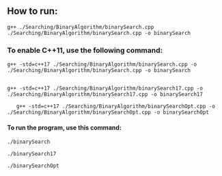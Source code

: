 ## How to run:
    g++ ./Searching/BinaryAlgorithm/binarySearch.cpp ./Searching/BinaryAlgorithm/binarySearch.cpp -o binarySearch 
### To enable C++11, use the following command:
    g++ -std=c++17 ./Searching/BinaryAlgorithm/binarySearch.cpp -o ./Searching/BinaryAlgorithm/binarySearch.cpp -o binarySearch 


    g++ -std=c++17 ./Searching/BinaryAlgorithm/binarySearch17.cpp -o ./Searching/BinaryAlgorithm/binarySearch17.cpp -o binarySearch17 

       g++ -std=c++17 ./Searching/BinaryAlgorithm/binarySearchOpt.cpp -o ./Searching/BinaryAlgorithm/binarySearchOpt.cpp -o binarySearchOpt 


#### To run the program, use this command:
    ./binarySearch

    ./binarySearch17

    ./binarySearchOpt 